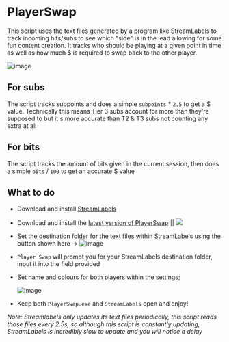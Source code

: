 # PlayerSwap
This script uses the text files generated by a program like StreamLabels to track incoming bits/subs to see which "side" is in the lead allowing for some fun content creation.
It tracks who should be playing at a given point in time as well as how much $ is required to swap back to the other player.

![image](https://user-images.githubusercontent.com/53557479/155483094-0b2a0ebb-d6ba-4885-be3c-a234f6894833.png)

## For subs
The script tracks subpoints and does a simple `subpoints` * `2.5` to get a $ value. Technically this means Tier 3 subs account for more than they're supposed to but it's more accurate than T2 & T3 subs not counting any extra at all

## For bits
The script tracks the amount of bits given in the current session, then does a simple `bits` / `100` to get an accurate $ value

## What to do
- Download and install [StreamLabels](https://streamlabs.com/dashboard#/streamlabels)
- Download and install the [latest version of PlayerSwap](https://github.com/Tomshiii/PlayerSwap/releases) ||  ![](https://img.shields.io/github/v/release/tomshiii/playerswap)
- Set the destination folder for the text files within StreamLabels using the button shown here -> ![image](https://user-images.githubusercontent.com/53557479/155299364-b75c082a-1964-411f-bf47-33f664a6993c.png)
- `Player Swap` will prompt you for your StreamLabels destination folder, input it into the field provided
- Set name and colours for both players within the settings;

    ![image](https://user-images.githubusercontent.com/53557479/155485589-b848264b-c3c1-499a-9f20-59993778d222.png)
- Keep both `PlayerSwap.exe` and `StreamLabels` open and enjoy!
 
*Note: Streamlabels only updates its text files periodically, this script reads those files every 2.5s, so although this script is constantly updating, StreamLabels is incredibly slow to update and you will notice a delay*

